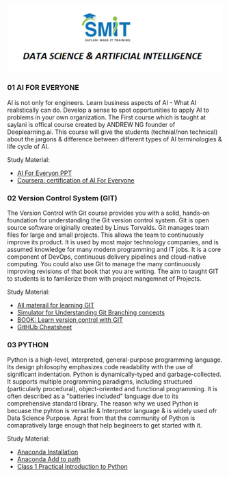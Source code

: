 ![Saylani DS & AI](./images/saylani_B3.png)

### 01 AI FOR EVERYONE
AI is not only for engineers. Learn business aspects of AI - What AI realistically can do. Develop a sense to spot opportunities to apply AI to problems in your own organization. The First course which is taught at saylani is offical course created by ANDREW NG founder of Deeplearning.ai. This course will give the students (technial/non technical) about the jargons & difference between different types of AI terminologies & life cycle of AI.

Study Material: 
- [AI For Everyon PPT](https://github.com/aiwithqasim/Saylani-AI-Batch2/tree/main/01%20Al%20for%20Everyone)
- [Coursera: certification of AI For Everyone](https://www.coursera.org/learn/ai-for-everyone)

### 02 Version Control System (GIT)
The Version Control with Git course provides  you with a solid, hands-on foundation for understanding the Git version control system.  Git is open source software originally created by Linus Torvalds. Git manages team files for large and small projects. This allows the team to continuously improve its product. It is used by most major technology companies, and is assumed knowledge for many modern programming and IT jobs.  It is a core component of DevOps, continuous delivery pipelines and cloud-native computing. You could also use Git to manage the many continuously improving revisions of that book that you are writing. The aim to taught GIT to students is to familerize them with project mangemnet of Projects.

Study Material: 
- [All materail for learning GIT](https://github.com/aiwithqasim/Saylani-AI-Batch2/tree/main/02%20Version%20control%20System)
- [Simulator for Understanding Git Branching concepts](https://git-school.github.io/visualizing-git/#free)
- [BOOK: Learn version control with GIT](https://github.com/aiwithqasim/Saylani-AI-Batch2/blob/main/02%20Version%20control%20System/learn%20version%20control%20with%20Git.pdf)
- [GitHUb Cheatsheet](https://github.com/aiwithqasim/Saylani-AI-Batch2/blob/main/02%20Version%20control%20System/Git-Cheatsheet.pdf)

### 03 PYTHON
Python is a high-level, interpreted, general-purpose programming language. Its design philosophy emphasizes code readability with the use of significant indentation. Python is dynamically-typed and garbage-collected. It supports multiple programming paradigms, including structured (particularly procedural), object-oriented and functional programming. It is often described as a "batteries included" language due to its comprehensive standard library. The reason why we used Python is becuase the pyhton is versatile & Interpretor language & is widely used ofr Data Science Purpose. Aprat from that the community of Python is comapratively large enough that help begineers to get started with it.

Study Material:
- [Anaconda Installation](https://github.com/aiwithqasim/PIAIC-Artificial-Intelligence/blob/master/Q1/BOOKS/Anaconda%20Installation%20Guide.pdf)
- [Anaconda Add to path](https://github.com/aiwithqasim/PIAIC-Artificial-Intelligence/blob/master/Q1/BOOKS/Add-Anaconda-to-Path.pdf)
- [Class 1 Practical Introduction to Python](https://github.com/aiwithqasim/Python-Programmer/tree/main/Day1%20python_introduction)
